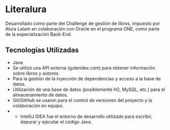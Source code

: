 
# Literalura 

Desarrollado como parte del Challenge de gestión de libros, impuesto por Alura Latam en colaboración con Oracle en el programa ONE, como parte de la especialización Back-End.


## Tecnologías Utilizadas 

- Java
-  Se utilizó una API externa (gutendex.com) para obtener información sobre libros y autores.
- Para la gestión de la inyección de dependencias y acceso a la base de datos.
-  Utilización de una base de datos (posiblemente H2, MySQL, etc.) para el almacenamiento de datos.
-  Git/GitHub se usaron para el control de versiones del proyecto y la colaboración en equipo.
- * IntelliJ IDEA fue el entorno de desarrollo utilizado para escribir, depurar y ejecutar el código Java.
